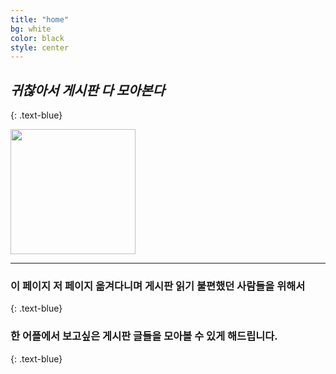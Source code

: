```yaml
---
title: "home"
bg: white
color: black
style: center
---
```


## *귀찮아서 게시판 다 모아본다*
{: .text-blue}

<img src="https://user-images.githubusercontent.com/11792345/29739833-9b86795a-8a82-11e7-9901-d4c63e5fef63.png" width="200px" height="200px">

---


### 이 페이지 저 페이지 옮겨다니며 게시판 읽기 불편했던 사람들을 위해서
{: .text-blue}


### 한 어플에서 보고싶은 게시판 글들을 모아볼 수 있게 해드립니다. 
{: .text-blue}



